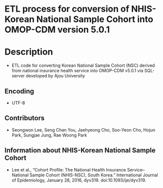 **ETL process for conversion of NHIS-Korean National Sample Cohort into OMOP-CDM version 5.0.1**
==============================================

# Description
* ETL code for converting Korean National Sample Cohort (NSC) derived from national insurance health service into OMOP-CDM v5.0.1 via SQL-server developed by Ajou University

## Encoding
* UTF-8

## Contributors
* Seongwon Lee, Seng Chan You, Jaehyeong Cho, Soo-Yeon Cho, Hojun Park, Sungjae Jung, Rae Woong Park

## Information about NHIS-Korean National Sample Cohort
* Lee et al., “Cohort Profile: The National Health Insurance Service–National Sample Cohort (NHIS-NSC), South Korea.” International Journal of Epidemiology, January 28, 2016, dyv319. doi:10.1093/ije/dyv319.
